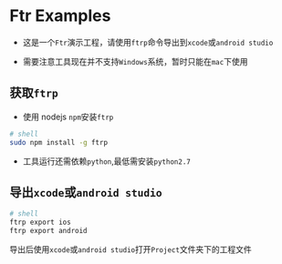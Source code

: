 Ftr Examples
===============

* 这是一个`Ftr`演示工程，请使用`ftrp`命令导出到`xcode`或`android studio`

* 需要注意工具现在并不支持`Windows`系统，暂时只能在`mac`下使用

## 获取`ftrp`

* 使用 nodejs `npm`安装`ftrp`


```sh
# shell
sudo npm install -g ftrp

```

* 工具运行还需依赖`python`,最低需安装`python2.7`

## 导出`xcode`或`android studio`

```sh
# shell
ftrp export ios
ftrp export android
```

导出后使用`xcode`或`android studio`打开`Project`文件夹下的工程文件

